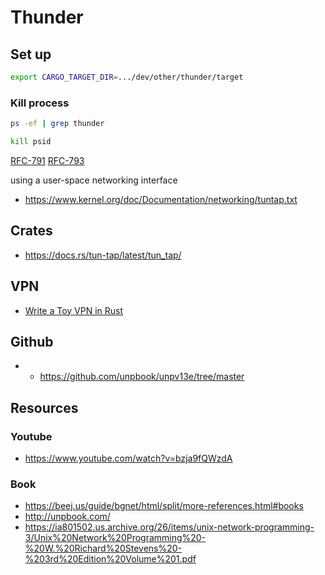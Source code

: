 # Thunder

## Set up

```bash
export CARGO_TARGET_DIR=.../dev/other/thunder/target
```

### Kill process

```bash
ps -ef | grep thunder
```

```bash
kill psid
```

[RFC-791](https://datatracker.ietf.org/doc/html/rfc791)
[RFC-793](https://datatracker.ietf.org/doc/html/rfc793)

using a user-space networking interface
- https://www.kernel.org/doc/Documentation/networking/tuntap.txt

## Crates
- https://docs.rs/tun-tap/latest/tun_tap/

## VPN
- [Write a Toy VPN in Rust](https://write.yiransheng.com/vpn)

## Github
- - https://github.com/unpbook/unpv13e/tree/master

## Resources

### Youtube
- https://www.youtube.com/watch?v=bzja9fQWzdA

### Book 
- https://beej.us/guide/bgnet/html/split/more-references.html#books 
- http://unpbook.com/
- https://ia801502.us.archive.org/26/items/unix-network-programming-3/Unix%20Network%20Programming%20-%20W.%20Richard%20Stevens%20-%203rd%20Edition%20Volume%201.pdf


